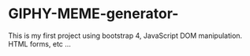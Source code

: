 # GIPHY-MEME-generator-

This is my first project using bootstrap 4, JavaScript DOM manipulation.
HTML forms, etc ...
